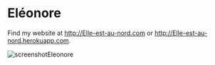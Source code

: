 Eléonore
========

Find my website at <http://Elle-est-au-nord.com> or <http://Elle-est-au-nord.herokuapp.com>.

![screenshotEleonore](https://raw.github.com/Eleonore9/Elle-est-au-nord/master/static/img/elleestaunord_.jpg)

